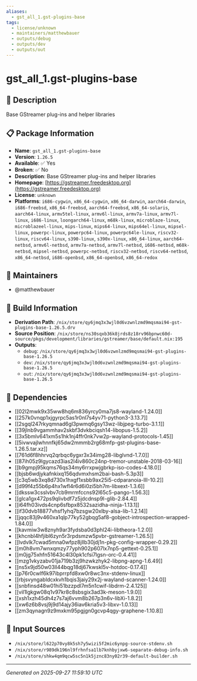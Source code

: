 ```yaml
---
aliases:
  - gst_all_1.gst-plugins-base
tags:
  - license/unknown
  - maintainers/matthewbauer
  - outputs/debug
  - outputs/dev
  - outputs/out
---
```


# gst_all_1.gst-plugins-base

## 📝 Description

Base GStreamer plug-ins and helper libraries

## 📋 Package Information

- **Name**: `gst_all_1.gst-plugins-base`
- **Version**: `1.26.5`
- **Available**: ✅ Yes
- **Broken**: ✅ No
- **Description**: Base GStreamer plug-ins and helper libraries
- **Homepage**: [https://gstreamer.freedesktop.org](https://gstreamer.freedesktop.org)
- **License**: `unknown`
- **Platforms**: `i686-cygwin`, `x86_64-cygwin`, `x86_64-darwin`, `aarch64-darwin`, `i686-freebsd`, `x86_64-freebsd`, `aarch64-freebsd`, `x86_64-solaris`, `aarch64-linux`, `armv5tel-linux`, `armv6l-linux`, `armv7a-linux`, `armv7l-linux`, `i686-linux`, `loongarch64-linux`, `m68k-linux`, `microblaze-linux`, `microblazeel-linux`, `mips-linux`, `mips64-linux`, `mips64el-linux`, `mipsel-linux`, `powerpc-linux`, `powerpc64-linux`, `powerpc64le-linux`, `riscv32-linux`, `riscv64-linux`, `s390-linux`, `s390x-linux`, `x86_64-linux`, `aarch64-netbsd`, `armv6l-netbsd`, `armv7a-netbsd`, `armv7l-netbsd`, `i686-netbsd`, `m68k-netbsd`, `mipsel-netbsd`, `powerpc-netbsd`, `riscv32-netbsd`, `riscv64-netbsd`, `x86_64-netbsd`, `i686-openbsd`, `x86_64-openbsd`, `x86_64-redox`
## 👥 Maintainers

- @matthewbauer


## 🔧 Build Information

- **Derivation Path**: `/nix/store/qy6jmq3x3wjl0d6vzwnlzmd9mqsmai94-gst-plugins-base-1.26.5.drv`
- **Source Position**: `/nix/store/ns30sqxb36k8jrds8z18rv96bpnwc60d-source/pkgs/development/libraries/gstreamer/base/default.nix:195`
- **Outputs**:
  - `debug`:  `/nix/store/qy6jmq3x3wjl0d6vzwnlzmd9mqsmai94-gst-plugins-base-1.26.5`
  - `dev`:  `/nix/store/qy6jmq3x3wjl0d6vzwnlzmd9mqsmai94-gst-plugins-base-1.26.5`
  - `out`:  `/nix/store/qy6jmq3x3wjl0d6vzwnlzmd9mqsmai94-gst-plugins-base-1.26.5`

## 🔗 Dependencies

- [[02l2mwk9x35ww8hq6m836yrcy0ma7js8-wayland-1.24.0]]
- [[257k0vnqp1xjgyrpc5as1r0nl7s4yv71-python3-3.13.7]]
- [[2sgql247rkyqmnad6gl3pwmq6gsy13wz-libjpeg-turbo-3.1.1]]
- [[39jlnb9vgammhav2skbf3dvkbciqsh14-libopus-1.5.2]]
- [[3x5bmlv641xm5s1hk1nj4ffr0nk7vw2p-wayland-protocols-1.45]]
- [[5ivwvajlwhnnfkj65dw2mmmb2rg68mfp-gst-plugins-base-1.26.5.tar.xz]]
- [[761d6f8hhrvq2qrbqc6ygxr3x34img28-libglvnd-1.7.0]]
- [[87ih05z9lgycazd3ias2l4iv860c24np-tremor-unstable-2018-03-16]]
- [[b9gmpj95kqms76qs34my6rrxpwjgbrkp-iso-codes-4.18.0]]
- [[bjsb6wdjykafnkixq156qdvmxhsm2bai-bash-5.3p3]]
- [[c3q5wb3xq8d730x1hxgf1xsbb9ax25i5-cdparanoia-III-10.2]]
- [[d99f4z55b6p4hx1wfl4r6d6i0zi5bh7m-libxext-1.3.6]]
- [[dkssw3csslvbv7cb9mrmfccns92l65c5-pango-1.56.3]]
- [[glca1gx472ps9qlivbdf7z5jdcdnsp9l-glib-2.84.4]]
- [[i64fh03ivds4cnp6sfbpx8532sazidha-ninja-1.13.1]]
- [[if30dvb18877vhsf1yhq7bzsgw20xlby-alsa-lib-1.2.14]]
- [[jqqc83j9v460xa1qlp77ky52gbqg5af8-gobject-introspection-wrapped-1.84.0]]
- [[kavmiw3w8znyh9ar3fydsba0d3phl24i-libtheora-1.2.0]]
- [[khcnbl4hfjibl6zyn5r3rpdsmzw5pvbr-gstreamer-1.26.5]]
- [[lvdvlk7cwad5mna0wfpz8jllb30jdj1n-pkg-config-wrapper-0.29.2]]
- [[m0h8vm7wnxqmzy77yph902p607lx7np5-gettext-0.25.1]]
- [[m0jg75xhfn51643c4l30pk1cfsi7lgsn-orc-0.4.41]]
- [[mzg1vkyzabv01ja719b3zj9hzwkzhyk2-libpng-apng-1.6.49]]
- [[ns5x9jd50w03ll44bqg18dj67kwskl5v-hotdoc-0.17.4]]
- [[p76r0cwlf6k97ibprrpfd8xw0r8wc3nx-stdenv-linux]]
- [[rbjsvyngabldcxkvh1bqis3jaiy29x2j-wayland-scanner-1.24.0]]
- [[snbfinsd48w01hi51bzzpdl7m5n1cwif-libdrm-2.4.125]]
- [[vil1lgkgw08q1v97kr8c8sbsgix3ad3k-meson-1.9.0]]
- [[xsh1xzh45dh4z7s7aj6vvm8b267p3n6v-libXi-1.8.2]]
- [[xw6z6b8vsj9j9d14ajy36iav6kria5v3-libxv-1.0.13]]
- [[zm3qynagn9z9mxkm95pgjgn0gcvp4qgy-graphene-1.10.8]]

## 📁 Input Sources

- `/nix/store/l622p70vy8k5sh7y5wizi5f2mic6ynpg-source-stdenv.sh`
- `/nix/store/r989dk196nl9frhnfsa1lb7knhbyjxw6-separate-debug-info.sh`
- `/nix/store/shkw4qm9qcw5sc5n1k5jznc83ny02r39-default-builder.sh`

---
*Generated on 2025-09-27 11:59:10 UTC*
